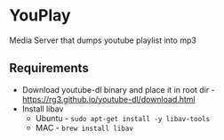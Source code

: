 # YouPlay
Media Server that dumps youtube playlist into mp3

## Requirements

* Download youtube-dl binary and place it in root dir - https://rg3.github.io/youtube-dl/download.html
* Install libav
  * Ubuntu - `sudo apt-get install -y libav-tools`
  * MAC - `brew install libav`
